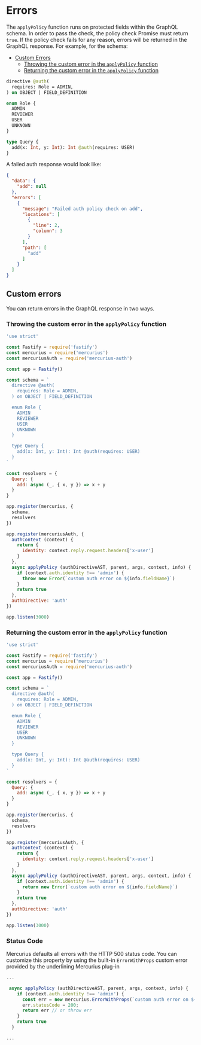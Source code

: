 # Errors

The `applyPolicy` function runs on protected fields within the GraphQL schema. In order to pass the check, the policy check Promise must return `true`. If the policy check fails for any reason, errors will be returned in the GraphQL response. For example, for the schema:

- [Custom Errors](#custom-errors)
  - [Throwing the custom error in the `applyPolicy` function](#throwing-the-custom-error-in-the-applypolicy-function)
  - [Returning the custom error in the `applyPolicy` function](#returning-the-custom-error-in-the-applypolicy-function)

```graphql
directive @auth(
  requires: Role = ADMIN,
) on OBJECT | FIELD_DEFINITION

enum Role {
  ADMIN
  REVIEWER
  USER
  UNKNOWN
}

type Query {
  add(x: Int, y: Int): Int @auth(requires: USER)
}
```

A failed auth response would look like:

```json
{
  "data": {
    "add": null
  },
  "errors": [
    {
      "message": "Failed auth policy check on add",
      "locations": [
        {
          "line": 2,
          "column": 3
        }
      ],
      "path": [
        "add"
      ]
    }
  ]
}
```

## Custom errors

You can return errors in the GraphQL response in two ways.

### Throwing the custom error in the `applyPolicy` function

```js
'use strict'

const Fastify = require('fastify')
const mercurius = require('mercurius')
const mercuriusAuth = require('mercurius-auth')

const app = Fastify()

const schema = `
  directive @auth(
    requires: Role = ADMIN,
  ) on OBJECT | FIELD_DEFINITION

  enum Role {
    ADMIN
    REVIEWER
    USER
    UNKNOWN
  }

  type Query {
    add(x: Int, y: Int): Int @auth(requires: USER)
  }
`

const resolvers = {
  Query: {
    add: async (_, { x, y }) => x + y
  }
}

app.register(mercurius, {
  schema,
  resolvers
})

app.register(mercuriusAuth, {
  authContext (context) {
    return {
      identity: context.reply.request.headers['x-user']
    }
  },
  async applyPolicy (authDirectiveAST, parent, args, context, info) {
    if (context.auth.identity !== 'admin') {
      throw new Error(`custom auth error on ${info.fieldName}`)
    }
    return true
  },
  authDirective: 'auth'
})

app.listen(3000)
```

### Returning the custom error in the `applyPolicy` function

```js
'use strict'

const Fastify = require('fastify')
const mercurius = require('mercurius')
const mercuriusAuth = require('mercurius-auth')

const app = Fastify()

const schema = `
  directive @auth(
    requires: Role = ADMIN,
  ) on OBJECT | FIELD_DEFINITION

  enum Role {
    ADMIN
    REVIEWER
    USER
    UNKNOWN
  }

  type Query {
    add(x: Int, y: Int): Int @auth(requires: USER)
  }
`

const resolvers = {
  Query: {
    add: async (_, { x, y }) => x + y
  }
}

app.register(mercurius, {
  schema,
  resolvers
})

app.register(mercuriusAuth, {
  authContext (context) {
    return {
      identity: context.reply.request.headers['x-user']
    }
  },
  async applyPolicy (authDirectiveAST, parent, args, context, info) {
    if (context.auth.identity !== 'admin') {
      return new Error(`custom auth error on ${info.fieldName}`)
    }
    return true
  },
  authDirective: 'auth'
})

app.listen(3000)
```
### Status Code
Mercurius defaults all errors with the HTTP 500 status code. You can customize this property by using the built-in `ErrorWithProps` custom error provided by the underlining Mercurius plug-in

```js
...

 async applyPolicy (authDirectiveAST, parent, args, context, info) {
    if (context.auth.identity !== 'admin') {
      const err = new mercurius.ErrorWithProps(`custom auth error on ${info.fieldName}`);
      err.statusCode = 200;
      return err // or throw err
    }
    return true
  }

...
```